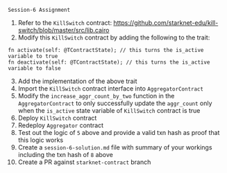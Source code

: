 `Session-6 Assignment`

1. Refer to the `KillSwitch` contract: https://github.com/starknet-edu/kill-switch/blob/master/src/lib.cairo
2. Modify this `KillSwitch` contract by adding the following to the trait:
```
fn activate(self: @TContractState); // this turns the is_active variable to true
fn deactivate(self: @TContractState); // this turns the is_active variable to false
```
3. Add the implementation of the above trait
4. Import the `KillSwitch` contract interface into `AggregatorContract` 
5. Modify the `increase_aggr_count_by_two` function in the `AggregatorContract` to only successfully update the `aggr_count` only when the `is_active` state variable of `KillSwitch` contract is true
6. Deploy `KillSwitch` contract
7. Redeploy `Aggregator` contract
8. Test out the logic of `5` above and provide a valid txn hash as proof that this logic works
9. Create a `session-6-solution.md` file with summary of your workings including the txn hash of `8` above
10. Create a PR against `starknet-contract` branch